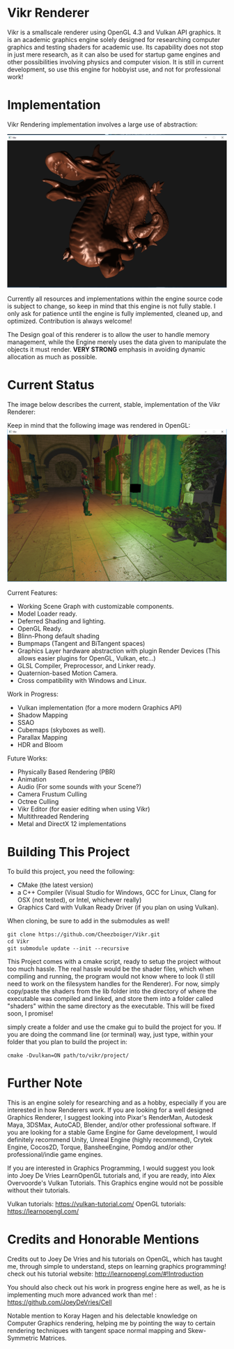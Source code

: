 # Vikr Renderer
Vikr is a smallscale renderer using OpenGL 4.3 and Vulkan API graphics. It is an academic graphics
engine solely designed for researching computer graphics and testing shaders for academic use. Its
capability does not stop in just mere research, as it can also be used for startup game engines and
other possibilities involving physics and computer vision. It is still in current development, so use 
this engine for hobbyist use, and not for professional work!

# Implementation
Vikr Rendering implementation involves a large use of abstraction:
  
![alt tag](https://raw.githubusercontent.com/Cheezboiger/vikr/master/samples/dragon_ex.png)
  
Currently all resources and implementations within the engine source code is subject to change,
so keep in mind that this engine is not fully stable. I only ask for patience until the engine is fully implemented, cleaned up,
and optimized. Contribution is always welcome!
  
The Design goal of this renderer is to allow the user to handle memory management, while the Engine merely uses the data
given to manipulate the objects it must render. **VERY STRONG** emphasis in avoiding dynamic allocation as much as possible.

# Current Status

The image below describes the current, stable, implementation of the Vikr Renderer:
  
Keep in mind that the following image was rendered in OpenGL:
![alt tag](https://raw.githubusercontent.com/Cheezboiger/vikr/master/samples/bump.png)

Current Features:
  - Working Scene Graph with customizable components.
  - Model Loader ready.
  - Deferred Shading and lighting.
  - OpenGL Ready.
  - Blinn-Phong default shading
  - Bumpmaps (Tangent and BiTangent spaces)
  - Graphics Layer hardware abstraction with plugin Render Devices (This allows easier plugins for OpenGL, Vulkan, etc...)
  - GLSL Compiler, Preprocessor, and Linker ready.
  - Quaternion-based Motion Camera.
  - Cross compatibility with Windows and Linux.
  
Work in Progress:
  - Vulkan implementation (for a more modern Graphics API)
  - Shadow Mapping
  - SSAO
  - Cubemaps (skyboxes as well).
  - Parallax Mapping
  - HDR and Bloom

Future Works:
  - Physically Based Rendering (PBR)
  - Animation
  - Audio (For some sounds with your Scene?)
  - Camera Frustum Culling
  - Octree Culling
  - Vikr Editor (for easier editing when using Vikr)
  - Multithreaded Rendering
  - Metal and DirectX 12 implementations
    
# Building This Project
To build this project, you need the following:
  - CMake (the latest version)
  - a C++ Compiler (Visual Studio for Windows, GCC for Linux, Clang for OSX (not tested), or Intel, whichever really)
  - Graphics Card with Vulkan Ready Driver (if you plan on using Vulkan).

When cloning, be sure to add in the submodules as well!
```
git clone https://github.com/Cheezboiger/Vikr.git
cd Vikr
git submodule update --init --recursive
```
This Project comes with a cmake script, ready to setup the project without too much hassle. The real hassle would be the 
shader files, which when compiling and running, the program would not know where to look (I still need to work on the 
filesystem handles for the Renderer). For now, simply copy/paste the shaders from the lib folder into the directory of where the 
executable was compiled and linked, and store them into a folder called "shaders" within the same directory as the executable.
This will be fixed soon, I promise! 

simply create a folder and use the cmake gui to build the project for you. If you are doing the command line (or terminal) way,
just type, within your folder that you plan to build the project in:

```
cmake -Dvulkan=ON path/to/vikr/project/
```


# Further Note
This is an engine solely for researching and as a hobby, especially if you are interested in how Renderers work. If you are looking for a well designed Graphics Renderer, I suggest looking into Pixar's RenderMan, Autodesk Maya, 3DSMax, AutoCAD, Blender, and/or other professional software. If you are looking for a stable Game Engine for Game development, I would definitely recommend Unity, Unreal Engine (highly recommend), Crytek Engine, Cocos2D, Torque, BansheeEngine, Pomdog and/or other professional/indie game engines. 
  
If you are interested in Graphics Programming, I would suggest you look into Joey De Vries LearnOpenGL tutorials and, if you are ready, into Alex Overvoorde's Vulkan Tutorials. This Graphics engine would not be possible without their tutorials.
  
Vulkan tutorials: https://vulkan-tutorial.com/
OpenGL tutorials: https://learnopengl.com/
  
# Credits and Honorable Mentions
Credits out to Joey De Vries and his tutorials on OpenGL, which has taught me,
through simple to understand, steps on learning graphics programming! check
out his tutorial website: http://learnopengl.com/#!Introduction
  
You should also check out his work in progress engine here as well, as he is implementing
much more advanced work than me! : https://github.com/JoeyDeVries/Cell
  
Notable mention to Koray Hagen and his delectable knowledge on Computer Graphics rendering,
helping me by pointing the way to certain rendering techniques with tangent space normal
mapping and Skew-Symmetric Matrices.